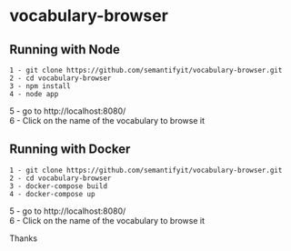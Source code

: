 # vocabulary-browser

## Running with Node 
```
1 - git clone https://github.com/semantifyit/vocabulary-browser.git 
2 - cd vocabulary-browser 
3 - npm install 
4 - node app  
```
5 - go to http://localhost:8080/ \
6 - Click on the name of the vocabulary to browse it 

## Running with Docker 
```
1 - git clone https://github.com/semantifyit/vocabulary-browser.git 
2 - cd vocabulary-browser 
3 - docker-compose build 
4 - docker-compose up 
```
5 - go to http://localhost:8080/ \
6 - Click on the name of the vocabulary to browse it 


Thanks